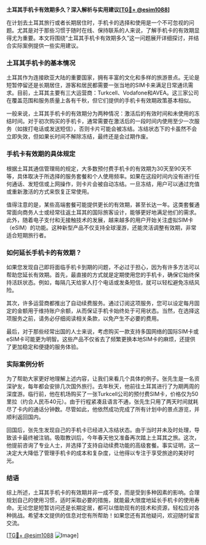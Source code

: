 **土耳其手机卡有效期多久？深入解析与实用建议[[TG💪+ @esim1088](https://t.me/s/esim1088)]**

在计划去土耳其旅行或者长期居住时，手机卡的选择和使用是一个不可忽视的问题。尤其是对于那些习惯于随时在线、保持联系的人来说，了解手机卡的有效期显得尤为重要。本文将围绕“土耳其手机卡有效期多久”这一问题展开详细探讨，并结合实际案例提供一些实用建议。

### 土耳其手机卡的基本情况

土耳其作为连接欧亚大陆的重要国家，拥有丰富的文化和多样的旅游景点。无论是短暂停留还是长期居住，游客和居民都需要一张当地的SIM卡来满足日常通讯需求。目前，土耳其主要有三大运营商：Turkcell、Vodafone和AVEA。这三家公司在覆盖范围和服务质量上各有千秋，但它们提供的手机卡有效期政策基本相似。

一般来说，土耳其手机卡的有效期分为两种情况：激活后的有效时间和未使用的冻结时间。对于初次购买的手机卡，通常需要在激活后的一段时间内使用至少一次服务（如拨打电话或发送短信），否则卡片可能会被冻结。冻结状态下的卡虽然不会立即失效，但如果长时间不解除冻结，最终还是会过期作废。

### 手机卡有效期的具体规定

根据土耳其通信管理局的规定，大多数预付费手机卡的有效期为30天至90天不等，具体取决于所选择的服务套餐和个人使用频率。如果在这段时间内没有进行任何通话、发短信或上网操作，则卡片会被自动冻结。一旦冻结，用户可以通过充值或重新激活的方式来恢复正常使用。

值得注意的是，某些高端套餐可能提供更长的有效期，甚至长达一年。这类套餐通常面向商务人士或经常往返土耳其的国际旅客设计，能够更好地满足他们的需求。此外，随着电子支付和无接触技术的发展，越来越多的用户开始关注虚拟SIM卡（eSIM）的功能。这种新型产品不仅支持全球漫游，还能灵活调整有效期，非常适合短期旅行者。

### 如何延长手机卡的有效期？

如果您发现自己即将面临手机卡到期的问题，不必过于担心，因为有许多方法可以帮助您延长有效期。首先，最直接的方式就是定期使用您的手机卡，确保它始终保持活跃状态。例如，每隔几天给家人打个电话或发条短信，就可以轻松避免冻结风险。

其次，许多运营商都推出了自动续费服务。通过订阅这项服务，您可以设定每月固定的金额用于维持账户余额，从而保证手机卡始终处于可用状态。当然，在选择这项服务之前，请务必仔细阅读相关条款，以免产生不必要的费用。

最后，对于那些经常出国的人士来说，考虑购买一款支持多国网络的国际SIM卡或eSIM卡可能更为明智。这些产品不仅省去了频繁更换本地SIM卡的麻烦，还提供了更加稳定和便捷的服务体验。

### 实际案例分析

为了帮助大家更好地理解上述内容，让我们来看几个具体的例子。张先生是一名资深驴友，每年都会安排几次国外旅行。去年秋天，他前往土耳其进行了为期两周的深度游。临行前，他在机场购买了一张Turkcell公司的预付费SIM卡，价格仅为50里拉（约合人民币40元）。由于行程紧凑且语言不通，张先生只用了两天时间就耗尽了卡内的通话分钟数。尽管如此，他依然成功完成了所有计划中的景点游览，并顺利返回国内。

回国后，张先生发现自己的手机卡已经进入冻结状态。由于当时并未及时处理，导致该卡最终被注销。吸取教训后，今年春天他又准备再次踏上土耳其之旅。这次，他提前咨询了专业人士，并选择了支持自动续费功能的高级套餐。事实证明，这一决定大大降低了管理手机卡的成本和复杂度，让他得以专注于享受旅途的美好时光。

### 结语

综上所述，土耳其手机卡的有效期并非一成不变，而是受到多种因素的影响。合理规划自己的使用习惯，适时采取必要的措施，就能最大限度地延长手机卡的使用寿命。无论您是短暂访问还是长期定居，都可以借助现有的技术和资源，轻松应对各种挑战。希望本文提供的信息对您有所帮助！如果您还有其他疑问，欢迎随时留言交流。

[[TG💪+ @esim1088](https://t.me/s/esim1088) ![Image](https://i.postimg.cc/4NQfJmqS/Snipaste-2025-05-13-00-14-12.png)]
